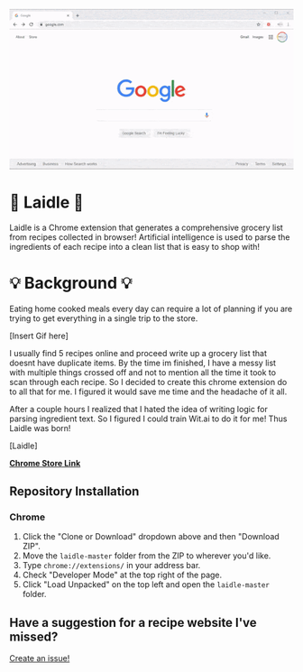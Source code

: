 <p align="center">
  <img src="/resources/readme.gif" alt="Usage Video">
</p>

# 🥄  Laidle 🤖 

Laidle is a Chrome extension that generates a comprehensive grocery list from recipes collected in browser! 
Artificial intelligence is used to parse the ingredients of each recipe into a clean list that is easy to shop with!

# 💡 Background 💡

Eating home cooked meals every day can require a lot of planning if you are trying to get everything in a single trip to the store. 

[Insert Gif here]

I usually find 5 recipes online and proceed write up a grocery list that doesnt have duplicate items. By the time im finished, I have a messy list with multiple things crossed off and not to mention all the time it took to scan through each recipe. So I decided to create this chrome extension do to all that for me. I figured it would save me time and the headache of it all. 

After a couple hours I realized that I hated the idea of writing logic for parsing ingredient text. So I figured I could train Wit.ai to do it for me! Thus Laidle was born!

[Laidle] 

**[Chrome Store Link](https://chrome.google.com/webstore/detail/narwhal/anpnihlhmokhgcdoobohmdbfmibbfgpb)**

## Repository Installation

### Chrome
1. Click the "Clone or Download" dropdown above and then "Download ZIP".
2. Move the `laidle-master` folder from the ZIP to wherever you'd like.
3. Type `chrome://extensions/` in your address bar.
4. Check "Developer Mode" at the top right of the page.
5. Click "Load Unpacked" on the top left and open the `laidle-master` folder.

## Have a suggestion for a recipe website I've missed?

[Create an issue!](https://github.com/scglenn/laidle/issues/new)
